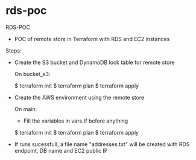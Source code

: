 # rds-poc
RDS-POC

 - POC of remote store in Terraform with RDS and EC2 instances

Steps:

  - Create the S3 bucket and DynamoDB lock table for remote store

    On bucket_s3:

    $ terraform init
    $ terraform plan
    $ terraform apply

  - Create the AWS environment using the remote store

    On main:

    - Fill the variables in vars.tf before anything

    $ terraform init
    $ terraform plan
    $ terraform apply

- If runs sucessfull, a file name "addresses.txt" will be created with RDS endpoint, DB name and EC2 public IP
